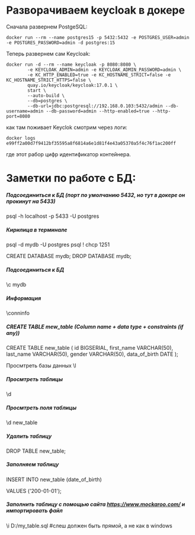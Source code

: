# Разворачиваем keycloak в докере
Сначала развернем PostgeSQL:
```
docker run --rm --name postgres15 -p 5432:5432 -e POSTGRES_USER=admin -e POSTGRES_PASSWORD=admin -d postgres:15
```
Теперь развернем сам Keycloak:
```
docker run -d --rm --name keycloak -p 8080:8080 \
        -e KEYCLOAK_ADMIN=admin -e KEYCLOAK_ADMIN_PASSWORD=admin \
        -e KC_HTTP_ENABLED=true -e KC_HOSTNAME_STRICT=false -e KC_HOSTNAME_STRICT_HTTPS=false \
        quay.io/keycloak/keycloak:17.0.1 \
        start \
        --auto-build \
        --db=postgres \
        --db-url=jdbc:postgresql://192.168.0.103:5432/admin --db-username=admin --db-password=admin --http-enabled=true --http-port=8080
```
как там поживает Keyclok смотрим через логи:
```
docker logs e99ff2a00d7f9412bf35595a8f6814a6e1d81f4e43a05370a5f4c76f1ac200ff
```
где этот рабор цифр идентификатор контейнера.

# Заметки по работе с БД:
##### Подсоединиться к БД (порт по умолчанию 5432, но тут в докере он прокинут на 5433)
psql -h localhost -p 5433 -U postgres

##### Кирилица в терминале
psql -d mydb -U postgres
psql \! chcp 1251

CREATE DATABASE mydb;
DROP DATABASE mydb;
##### Подсоединиться к БД
\c mydb
##### Информация 
\conninfo

##### CREATE TABLE mew_table (Column name + data type + constraints (if any))
CREATE TABLE new_table (
id BIGSERIAL,
first_name VARCHAR(50),
last_name VARCHAR(50),
gender VARCHAR(50),
data_of_birth DATE
);

Просмтреть базы данных
\l
##### Просмтреть таблицы
\d
##### Просмтреть поля таблицы
\d new_table
##### Удалить таблицу
DROP TABLE new_table;

##### Заполняем таблицу
INSERT INTO new_table (date_of_birth)

VALUES ('200-01-01');

##### Заполнить таблицу с помощью сайта https://www.mockaroo.com/  и импортировать файл
\i D:/my_table.sql   #слеш должен быть прямой, а не как в windows
